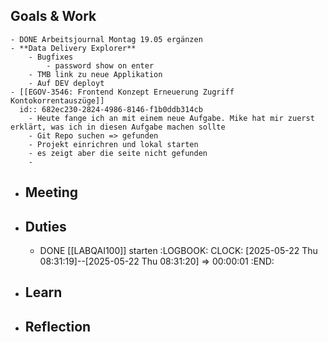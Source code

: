 ## Goals & Work
	- DONE Arbeitsjournal Montag 19.05 ergänzen
	- **Data Delivery Explorer**
		- Bugfixes
			- password show on enter
		- TMB link zu neue Applikation
		- Auf DEV deployt
	- [[EGOV-3546: Frontend Konzept Erneuerung Zugriff Kontokorrentauszüge]]
	  id:: 682ec230-2824-4986-8146-f1b0ddb314cb
		- Heute fange ich an mit einem neue Aufgabe. Mike hat mir zuerst erklärt, was ich in diesen Aufgabe machen sollte
		- Git Repo suchen => gefunden
		- Projekt einrichren und lokal starten
		- es zeigt aber die seite nicht gefunden
		-
- ## Meeting
- ## Duties
	- DONE [[LABQAI100]] starten
	  :LOGBOOK:
	  CLOCK: [2025-05-22 Thu 08:31:19]--[2025-05-22 Thu 08:31:20] =>  00:00:01
	  :END:
- ## Learn
- ## Reflection